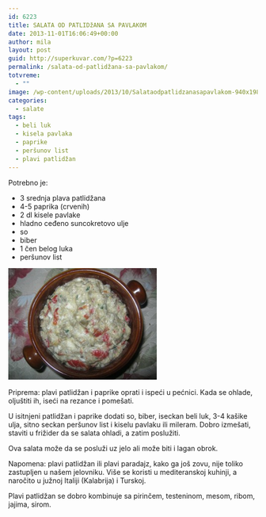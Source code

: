 ```yaml
---
id: 6223
title: SALATA OD PATLIDžANA SA PAVLAKOM
date: 2013-11-01T16:06:49+00:00
author: mila
layout: post
guid: http://superkuvar.com/?p=6223
permalink: /salata-od-patlidžana-sa-pavlakom/
totvreme:
  - ""
image: /wp-content/uploads/2013/10/Salataodpatlidzanasapavlakom-940x198.jpg
categories:
  - salate
tags:
  - beli luk
  - kisela pavlaka
  - paprike
  - peršunov list
  - plavi patlidžan
---
```

Potrebno je:

  * 3 srednja plava patlidžana
  * 4-5 paprika (crvenih)
  * 2 dl kisele pavlake
  * hladno ceđeno suncokretovo ulje
  * so
  * biber
  * 1 čen belog luka
  * peršunov list

[<img class="alignnone size-medium wp-image-6224" src="/wp-content/uploads/2013/10/Salataodpatlidzanasapavlakom-300x225.jpg" alt="Salataodpatlidzanasapavlakom" width="300" height="225" />](/wp-content/uploads/2013/10/Salataodpatlidzanasapavlakom.jpg)

Priprema: plavi patlidžan i paprike oprati i ispeći u pećnici. Kada se ohlade, oljuštiti ih, iseći na rezance i pomešati.

U isitnjeni patlidžan i paprike dodati so, biber, iseckan beli luk, 3-4 kašike ulja, sitno seckan peršunov list i kiselu pavlaku ili mileram. Dobro izmešati, staviti u frižider da se salata ohladi, a zatim poslužiti.

Ova salata može da se posluži uz jelo ali može biti i lagan obrok.

Napomena: plavi patlidžan ili plavi paradajz, kako ga još zovu, nije toliko zastupljen u našem jelovniku. Više se koristi u mediteranskoj kuhinji, a naročito u južnoj Italiji (Kalabrija) i Turskoj.

Plavi patlidžan se dobro kombinuje sa pirinčem, testeninom, mesom, ribom, jajima, sirom.